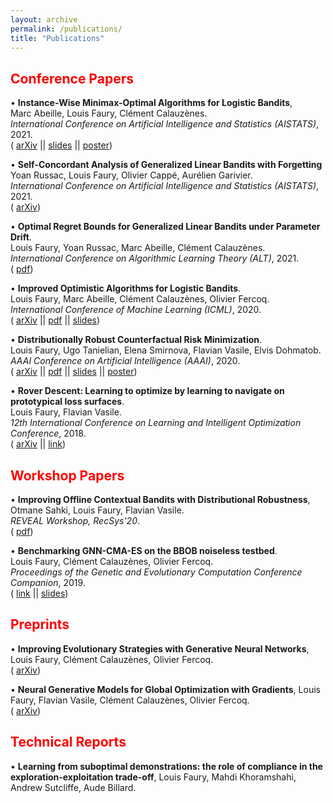 ```yaml
---
layout: archive
permalink: /publications/
title: "Publications"
---
```


## <span style="color:red">Conference Papers</span>

• **Instance-Wise Minimax-Optimal Algorithms for Logistic Bandits**, <br/>
Marc Abeille, Louis Faury, Clément Calauzènes. <br/>
*International Conference on Artificial Intelligence and Statistics (AISTATS)*, 2021. <br/>
(<i class="fas fa-archive" style="font-size: 0.73em;"></i> [arXiv](https://arxiv.org/pdf/2010.12642.pdf) || <i class="fas fa-file-powerpoint"  style="font-size: 0.73em;"></i> [slides](/_papers/iw.pdf) ||  <i class="fas fa-chart-line"  style="font-size: 0.73em;"></i> [poster](/_papers/iw_poster_.pdf))

• **Self-Concordant Analysis of Generalized Linear Bandits with Forgetting** <br/>
 Yoan Russac, Louis Faury, Olivier Cappé, Aurélien Garivier. <br/>
 *International Conference on Artificial Intelligence and Statistics (AISTATS)*, 2021. <br/>
(<i class="fas fa-archive" style="font-size: 0.73em;"></i> [arXiv](https://arxiv.org/abs/2011.00819))

• **Optimal Regret Bounds for Generalized Linear Bandits under Parameter Drift**.<br/>
Louis Faury, Yoan Russac, Marc Abeille, Clément Calauzènes.<br/>
 *International Conference on Algorithmic Learning Theory (ALT)*, 2021. <br/>
 (<i class="fas fa-file-pdf" style="font-size: 0.73em;"></i> [pdf](/_papers/budget_glb_alt.pdf))

• **Improved Optimistic Algorithms for Logistic Bandits**.<br/>
Louis Faury, Marc Abeille, Clément Calauzènes, Olivier Fercoq.<br/>
 *International Conference of Machine Learning (ICML)*, 2020. <br/>
(<i class="fas fa-archive" style="font-size: 0.73em;"></i> [arXiv](https://arxiv.org/abs/2002.07530) || <i class="fas fa-file-pdf" style="font-size: 0.73em;"></i> [pdf](/_papers/icml_logistic_bandit_paper.pdf) || <i class="fas fa-file-powerpoint"  style="font-size: 0.73em;"></i> [slides](/_papers/icml_logistic_bandit_slides.pdf))

• **Distributionally Robust Counterfactual Risk Minimization**.<br/>
 Louis Faury, Ugo Tanielian, Elena Smirnova, Flavian Vasile, Elvis Dohmatob.<br/>
  *AAAI Conference on Artificial Intelligence (AAAI)*, 2020.<br/>
(<i class="fas fa-archive" style="font-size: 0.73em;"></i> [arXiv](https://arxiv.org/pdf/1906.06211) || <i class="fas fa-file-pdf" style="font-size: 0.73em;"></i> [pdf](/_papers/dro_crm_aaai.pdf) || <i class="fas fa-file-powerpoint"  style="font-size: 0.73em;"></i> [slides](/_papers/dro_crm_slides.pdf) ||  <i class="fas fa-chart-line"  style="font-size: 0.73em;"></i> [poster](/_papers/dro_crm_poster.pdf))

• **Rover Descent: Learning to optimize by learning to navigate on prototypical loss surfaces**.<br/>
 Louis Faury, Flavian Vasile.<br/>
  *12th International Conference on Learning and Intelligent Optimization Conference*, 2018.<br/>
(<i class="fas fa-archive" style="font-size: 0.73em;"></i> [arXiv](https://arxiv.org/abs/1801.07222) || <i class="fas fa-link" style="font-size: 0.73em;"></i> [link](https://link.springer.com/chapter/10.1007/978-3-030-05348-2_24))


## <span style="color:red">Workshop Papers</span>
• **Improving Offline Contextual Bandits with Distributional Robustness**,<br/>
Otmane Sahki, Louis Faury, Flavian Vasile.<br/>
*REVEAL Workshop, RecSys'20*.<br/>
(<i class="fas fa-file-pdf" style="font-size: 0.73em;"></i> [pdf](/_papers/dro_reveal.pdf))

• **Benchmarking GNN-CMA-ES on the BBOB noiseless testbed**.<br/>
 Louis Faury, Clément Calauzènes, Olivier Fercoq.<br/>
 *Proceedings of the Genetic and Evolutionary Computation Conference Companion*, 2019.<br/>
(<i class="fas fa-link" style="font-size: 0.73em;"></i> [link](https://dl.acm.org/citation.cfm?id=3326856) || <i class="fas fa-file-powerpoint"  style="font-size: 0.73em;"></i> [slides](/_papers/gnnes_slides.pdf))

## <span style="color:red">Preprints

• **Improving Evolutionary Strategies with Generative Neural Networks**, Louis Faury, Clément Calauzènes, Olivier Fercoq. <br/>(<i class="fas fa-archive" style="font-size: 0.73em;"></i> [arXiv](https://arxiv.org/abs/1901.11271))

• **Neural Generative Models for Global Optimization with Gradients**, Louis Faury, Flavian Vasile, Clément Calauzènes, Olivier Fercoq. <br/>(<i class="fas fa-archive" style="font-size: 0.73em;"></i> [arXiv](https://arxiv.org/abs/1805.08594))


## <span style="color:red">Technical Reports</span>
• **Learning from suboptimal demonstrations: the role of compliance in the exploration-exploitation trade-off**, Louis Faury, Mahdi Khoramshahi, Andrew Sutcliffe, Aude Billard.